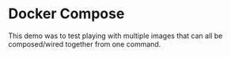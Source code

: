 # Docker Compose

This demo was to test playing with multiple images that can all be composed/wired together from one command.
